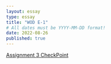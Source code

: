 ```yaml
---
layout: essay
type: essay
title: "WOD E-1"
# All dates must be YYYY-MM-DD format!
date: 2022-08-26
published: true
---
```


[Assignment 3 CheckPoint](https://youtu.be/EQDEDPAYpKQ)

